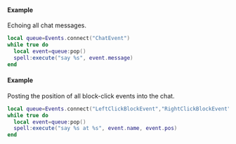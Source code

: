#### Example
Echoing all chat messages.
```lua
local queue=Events.connect("ChatEvent")
while true do
  local event=queue:pop()
  spell:execute("say %s", event.message)
end
```

#### Example
Posting the position of all block-click events into the chat.
```lua
local queue=Events.connect("LeftClickBlockEvent","RightClickBlockEvent")
while true do
  local event=queue:pop()
  spell:execute("say %s at %s", event.name, event.pos)
end
```
